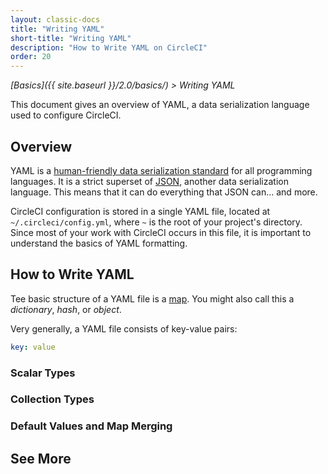 ```yaml
---
layout: classic-docs
title: "Writing YAML"
short-title: "Writing YAML"
description: "How to Write YAML on CircleCI"
order: 20
---
```


*[Basics]({{ site.baseurl }}/2.0/basics/) > Writing YAML*

This document gives an overview of YAML,
a data serialization language used to configure CircleCI.

## Overview

YAML is a [human-friendly data serialization standard](http://yaml.org/) for all programming languages.
It is a strict superset of [JSON](https://www.json.org/), another data serialization language.
This means that it can do everything that JSON can... and more.

CircleCI configuration is stored in a single YAML file,
located at `~/.circleci/config.yml`,
where `~` is the root of your project's directory.
Since most of your work with CircleCI occurs in this file,
it is important to understand the basics of YAML formatting.

## How to Write YAML

Tee basic structure of a YAML file is a [map](https://en.wikipedia.org/wiki/Map_(higher-order_function)).
You might also call this a _dictionary_, _hash_, or _object_.

Very generally, a YAML file consists of key-value pairs:

```yaml
key: value
```

### Scalar Types

### Collection Types

### Default Values and Map Merging

## See More
